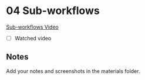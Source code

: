 # 04 Sub-workflows

[Sub-workflows Video](todo)

- [ ] Watched video

## Notes

Add your notes and screenshots in the materials folder.
